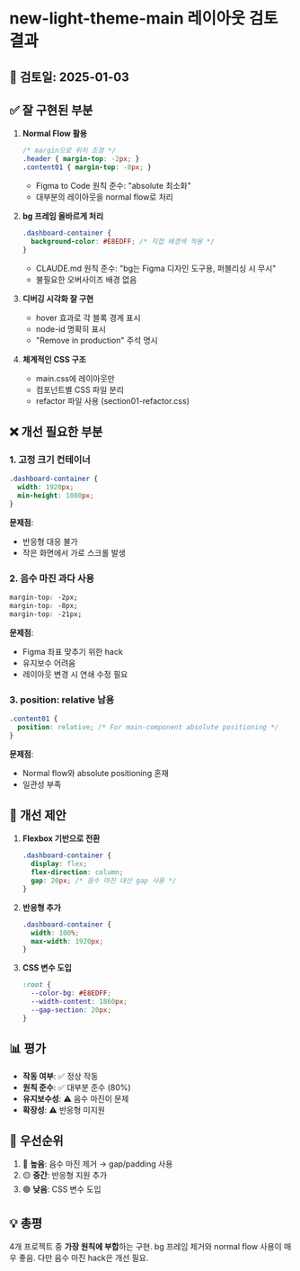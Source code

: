 # new-light-theme-main 레이아웃 검토 결과

## 📅 검토일: 2025-01-03

## ✅ 잘 구현된 부분

1. **Normal Flow 활용**
   ```css
   /* margin으로 위치 조정 */
   .header { margin-top: -2px; }
   .content01 { margin-top: -8px; }
   ```
   - Figma to Code 원칙 준수: "absolute 최소화"
   - 대부분의 레이아웃을 normal flow로 처리

2. **bg 프레임 올바르게 처리**
   ```css
   .dashboard-container {
     background-color: #E8EDFF; /* 직접 배경색 적용 */
   }
   ```
   - CLAUDE.md 원칙 준수: "bg는 Figma 디자인 도구용, 퍼블리싱 시 무시"
   - 불필요한 오버사이즈 배경 없음

3. **디버깅 시각화 잘 구현**
   - hover 효과로 각 블록 경계 표시
   - node-id 명확히 표시
   - "Remove in production" 주석 명시

4. **체계적인 CSS 구조**
   - main.css에 레이아웃만
   - 컴포넌트별 CSS 파일 분리
   - refactor 파일 사용 (section01-refactor.css)

## ❌ 개선 필요한 부분

### 1. 고정 크기 컨테이너
```css
.dashboard-container {
  width: 1920px;
  min-height: 1080px;
}
```

**문제점**: 
- 반응형 대응 불가
- 작은 화면에서 가로 스크롤 발생

### 2. 음수 마진 과다 사용
```css
margin-top: -2px;
margin-top: -8px;
margin-top: -21px;
```

**문제점**:
- Figma 좌표 맞추기 위한 hack
- 유지보수 어려움
- 레이아웃 변경 시 연쇄 수정 필요

### 3. position: relative 남용
```css
.content01 {
  position: relative; /* For main-component absolute positioning */
}
```

**문제점**:
- Normal flow와 absolute positioning 혼재
- 일관성 부족

## 🔧 개선 제안

1. **Flexbox 기반으로 전환**
   ```css
   .dashboard-container {
     display: flex;
     flex-direction: column;
     gap: 20px; /* 음수 마진 대신 gap 사용 */
   }
   ```

2. **반응형 추가**
   ```css
   .dashboard-container {
     width: 100%;
     max-width: 1920px;
   }
   ```

3. **CSS 변수 도입**
   ```css
   :root {
     --color-bg: #E8EDFF;
     --width-content: 1860px;
     --gap-section: 20px;
   }
   ```

## 📊 평가
- **작동 여부**: ✅ 정상 작동
- **원칙 준수**: ✅ 대부분 준수 (80%)
- **유지보수성**: ⚠️ 음수 마진이 문제
- **확장성**: ⚠️ 반응형 미지원

## 🎯 우선순위
1. 🔴 **높음**: 음수 마진 제거 → gap/padding 사용
2. 🟡 **중간**: 반응형 지원 추가
3. 🟢 **낮음**: CSS 변수 도입

## 💡 총평
4개 프로젝트 중 **가장 원칙에 부합**하는 구현.
bg 프레임 제거와 normal flow 사용이 매우 좋음.
다만 음수 마진 hack은 개선 필요.